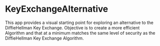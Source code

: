 # KeyExchangeAlternative
This app provides a visual starting point for exploring an alternative to the DiffieHellman Key Exchange. Objective is to create a more efficient Algorithm and that at a minimum matches the same level of security as the DiffieHellman Key Exchange Algorithm.

